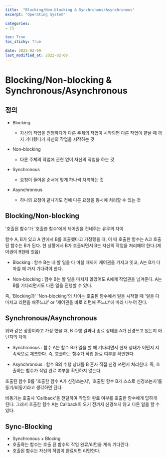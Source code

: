 ```yaml
---
title:  "Blocking/Non-blocking & Synchronous/Asynchronous"
excerpt: "Operating System"

categories:
- CS

toc: True
toc_sticky: True

date: 2022-02-09
last_modified_at: 2022-02-09
---
```


# Blocking/Non-blocking & Synchronous/Asynchronous

## 정의

- Blocking
  - 자신의 작업을 진행하다가 다른 주체의 작업이 시작되면 다른 작업이 끝날 때 까지 기다렸다가 자신의 작업을 시작하는 것

- Non-blocking
  - 다른 주체의 작업에 관련 없이 자신의 작업을 하는 것

- Synchronous
  - 요청이 들어온 순서에 맞게 하나씩 처리하는 것

- Asynchronous
  - 하나의 요청이 끝나기도 전에 다른 요청을 동시에 처리할 수 있는 것

## Blocking/Non-blocking

'호출된 함수'가 '호출한 함수'에게 제어권을 건네주는 유무의 차이

함수 A, B가 있고 A 안에서 B를 호출했다고 가정했을 때, 이 때 호출한 함수는 A고 호출된 함수는 B가 된다. 현 상황에서 B가 호출되면서 B는 자신의 작업을 처리해야 한다.(제어권이 B한테 있음)

- Blocking : 함수 B는 내 할 일을 다 마칠 때까지 제어권을 가지고 잇고, A는 B가 다 마칠 때 까지 기다려야 한다.

- Non-blocking : 함수 B는 할 일을 마치지 않았어도 A에게 작업권을 넘겨준다. A는 B를 기다리면서도 다른 일을 진행할 수 있다.

즉, 'Blocking과' 'Non-blocking'의 차이는 호출된 함수에서 일을 시작할 때 '일을 다 마치고 리턴을 해주느냐' or '제어권을 바로 리턴해 주느냐'에 따라 나누어 진다.

## Synchronous/Asynchronous

위와 같은 상황이라고 가정 했을 때, B 수행 결과나 종료 상태를 A가 신경쓰고 있는지 아닌지의 차이

- Synchronous : 함수 A는 함수 B가 일을 할 때 기다리면서 현재 상태가 어떤지 지속적으로 체크한다. 즉, 호출하는 함수가 작업 완료 여부를 확인한다.

- Asynchronous : 함수 B의 수행 상태를 B 혼자 직접 신경 쓰면서 처리한다. 즉, 호출하는 함수가 작업 완료 여부를 확인하지 않는다.

호출된 함수 B를 '호출한 함수 A가 신경쓰는지', '호출된 함수 B가 스스로 신경쓰는지'를 동기/비동기라고 생각하면 된다.

비동기는 호출시 'Callback'을 전달하여 작업의 완료 여부를 호출한 함수에게 답하게 된다. 그래서 호출한 함수 A는 Callback이 오기 전까지 신경쓰지 않고 다른 일을 할 수 있다.

## Sync-Blocking

- Synchronous + Blocing
- 호출하는 함수는 호출 된 함수의 작업 완료/리턴을 계속 기다린다.
- 호출된 함수는 자신의 작업이 완료되면 리턴한다.